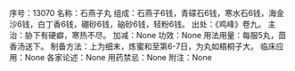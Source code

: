 序号：13070
名称：石燕子丸
组成：石燕子6钱，青礞石6钱，寒水石6钱，海金沙6钱，白丁香6钱，硼砂6钱，硇砂6钱，轻粉6钱。
出处：《鸡峰》卷九。
主治：胁下有硬癖，寒热不尽。
加减：None
功效：None
用法用量：每服5丸，茴香汤送下。
制备方法：上为细末，炼蜜和至第6-7日，为丸如梧桐子大。
临床应用：None
各家论述：None
用药禁忌：None
附注：None
